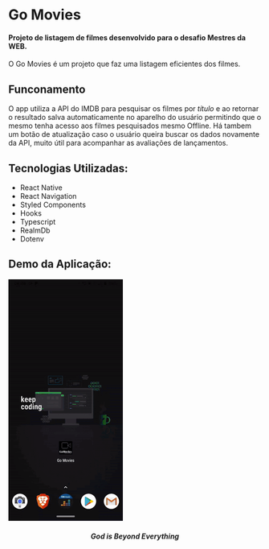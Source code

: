 # Go Movies

#### Projeto de listagem de filmes desenvolvido para o desafio Mestres da WEB.


O Go Movies é um projeto que faz uma listagem eficientes dos filmes.

## Funconamento

O app utiliza a API do IMDB para pesquisar os filmes por *título* e ao retornar o resultado salva automaticamente no aparelho do usuário permitindo que o mesmo tenha acesso aos filmes pesquisados mesmo Offline. Há tambem um botão de atualização caso o usuário queira buscar os dados novamente da API, muito útil para acompanhar as avaliações de lançamentos.


## Tecnologias Utilizadas:

- React Native
- React Navigation
- Styled Components
- Hooks
- Typescript
- RealmDb
- Dotenv

## Demo da Aplicação:

![Farmers Market Finder Demo](images/go-movies-demo.gif)

<h4 align="center">
	<i>God is Beyond Everything</i>
</h4>
